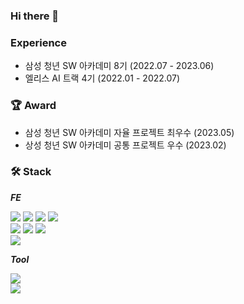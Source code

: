 ### Hi there 👋

### Experience
- 삼성 청년 SW 아카데미 8기 (2022.07 - 2023.06)
- 엘리스 AI 트랙 4기 (2022.01 - 2022.07)

### 🏆 Award
- 삼성 청년 SW 아카데미 자율 프로젝트 최우수 (2023.05)
- 상성 청년 SW 아카데미 공통 프로젝트 우수 (2023.02)

### 🛠 Stack
***FE***



<div>
  <img src="https://img.shields.io/badge/HTML5-E34F26?style=flat-square&logo=html5&logoColor=white"/>
  <img src="https://img.shields.io/badge/JavaScript-F7DF1E?style=flat-square&logo=javascript&logoColor=black"/>
  <img src="https://img.shields.io/badge/CSS3-1572B6?style=flat-square&logo=css3&logoColor=white"/>
    <img src="https://img.shields.io/badge/Typescript-3178C6?style=flat-square&logo=Typescript&logoColor=white"/>
</div>

  <div>
<img src="https://img.shields.io/badge/React-61DAFB?style=flat-square&logo=React&logoColor=black"/>
  <img src="https://img.shields.io/badge/Next.js-000000?style=flat-square&logo=Next.js&logoColor=white"/>
  <img src="https://img.shields.io/badge/Vue.js-4FC08D?style=flat-square&logo=Vue.js&logoColor=white"/>


</div>

  
  <div>
<img src="https://img.shields.io/badge/styled components-DB7093?style=flat-square&logo=styled-components&logoColor=white"/>
</div>
  
***Tool***
<div>
  <img src="https://img.shields.io/badge/Git-F05032?style=flat-square&logo=git&logoColor=white"/>
</div>
  <img src="https://img.shields.io/badge/github-181717?style=for-the-badge&logo=github&logoColor=white">

<!--
**aeebbr/aeebbr** is a ✨ _special_ ✨ repository because its `README.md` (this file) appears on your GitHub profile.

Here are some ideas to get you started:

- 🔭 I’m currently working on ...
- 🌱 I’m currently learning ...
- 👯 I’m looking to collaborate on ...
- 🤔 I’m looking for help with ...
- 💬 Ask me about ...
- 📫 How to reach me: ...
- 😄 Pronouns: ...
- ⚡ Fun fact: ...
-->
